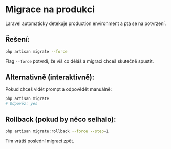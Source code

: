 # Migrace na produkci

Laravel automaticky detekuje production environment a ptá se na potvrzení.

## Řešení:

```bash
php artisan migrate --force
```

Flag `--force` potvrdí, že víš co děláš a migraci chceš skutečně spustit.

## Alternativně (interaktivně):

Pokud chceš vidět prompt a odpovědět manuálně:

```bash
php artisan migrate
# Odpověz: yes
```

## Rollback (pokud by něco selhalo):

```bash
php artisan migrate:rollback --force --step=1
```

Tím vrátíš poslední migraci zpět.
